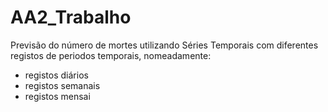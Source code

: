 # AA2_Trabalho

Previsão do número de mortes utilizando Séries Temporais com diferentes registos de periodos temporais, nomeadamente: 

* registos diários
* registos semanais
* registos mensai
